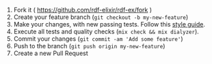1. Fork it ( <https://github.com/rdf-elixir/rdf-ex/fork> )
2. Create your feature branch (`git checkout -b my-new-feature`)
3. Make your changes, with new passing tests. Follow this [style guide].
4. Execute all tests and quality checks (`mix check && mix dialyzer`).
5. Commit your changes (`git commit -am 'Add some feature'`)
6. Push to the branch (`git push origin my-new-feature`)
7. Create a new Pull Request

[style guide]:  https://github.com/christopheradams/elixir_style_guide 
